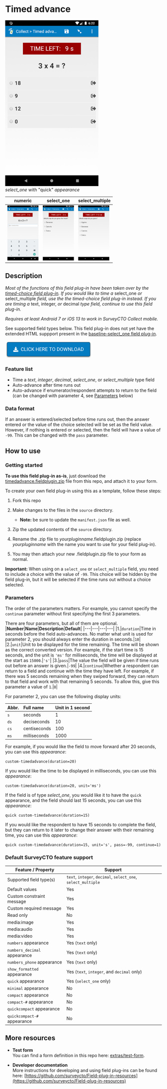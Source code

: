 # Timed advance

![Quick appearance](extras/preview-images/quick.png)  
*select_one* with "quick" *appearance*

| numeric | select_one | select_multiple |
| --- | --- | --- |
| <img src="extras/preview-images/numeric.png" alt="numeric" title="numeric" width="100px"/> | <img src="extras/preview-images/select_one.png" alt="select_one" title="select_one" width="100px"/> | <img src="extras/preview-images/select_multiple.png" alt="select_multiple" title="select_multiple" width="100px"/> |

## Description

*Most of the functions of this field plug-in have been taken over by the [timed-choice field plug-in](https://github.com/surveycto/timed-choice). If you would like to time a* select_one *or* select_multiple *field, use the the timed-choice field plug-in instead. If you are timing a* text, integer, *or* decimal *type field, continue to use this field plug-in.*

*Requires at least Android 7 or iOS 13 to work in SurveyCTO Collect mobile.*

See supported field types below. This field plug-in does not yet have the extended HTML suppport present in the [baseline-select_one field plug-in](https://github.com/surveycto/baseline-select_one).

[![Download now](extras/download-button.png)](https://github.com/surveycto/timed-advance/raw/master/timedadvance.fieldplugin.zip)

### Feature list

* Time a *text*, *integer*, *decimal*, *select_one*, or *select_multiple* type field
* Auto-advance after time runs out
* Auto-advance if enumerator/respondent attempts to return to the field (can be changed with parameter 4, see [Parameters](#paramters) below)

### Data format

If an answer is entered/selected before time runs out, then the answer entered or the value of the choice selected will be set as the field value. However, if nothing is entered or selected, then the field will have a value of `-99`. This can be changed with the `pass` parameter.

## How to use

### Getting started

**To use this field plug-in as-is**, just download the [timedadvance.fieldplugin.zip](timedadvance.fieldplugin.zip) file from this repo, and attach it to your form.

To create your own field plug-in using this as a template, follow these steps:

1. Fork this repo
1. Make changes to the files in the `source` directory.

    * **Note:** be sure to update the `manifest.json` file as well.

1. Zip the updated contents of the `source` directory.
1. Rename the .zip file to *yourpluginname*.fieldplugin.zip (replace *yourpluginname* with the name you want to use for your field plug-in).
1. You may then attach your new .fieldplugin.zip file to your form as normal.

**Important:** When using on a `select_one` or `select_multiple` field, you need to include a choice with the value of `-99`. This choice will be hidden by the field plug-in, but it will be selected if the time runs out without a choice selected.

### Parameters

The order of the parameters matters. For example, you cannot specify the `continue` parameter without first specifying the first 3 parameters.

There are four parameters, but all of them are optional.  
|**Number**|**Name**|**Description**|**Default**|
|---|---|---|---|
|1.|`duration`|Time in seconds before the field auto-advances. No matter what unit is used for parameter 2, you should always enter the duration in seconds.|`10`|
|2.|`unit`|Unit to be displayed for the time remaining. The time will be shown as the correct converted version. For example, if the start time is 15 seconds, and the unit is `'ms'` for milliseconds, the time will be displayed at the start as `15000`.|`'s'`|
|3.|`pass`|The value the field will be given if time runs out before an answer is given.|`-99`|
|4.|`continue`|Whether a respondent can return to a field and continue with the time they have left. For example, if there was 5 seconds remaining when they swiped forward, they can return to that field and work with that remaining 5 seconds. To allow this, give this parameter a value of `1`.|`0`|

For parameter 2, you can use the following display units:

|**Abbr.**|**Full name**|**Unit in 1 second**|
|:---|:---|:---|
|`s`|seconds|1
|`ds`|deciseconds|10
|`cs`|centiseconds|100
|`ms`|milliseconds|1000

For example, if you would like the field to move forward after 20 seconds, you can use this *appearance*:

    custom-timedadvance(duration=20)

If you would like the time to be displayed in milliseconds, you can use this *appearance*:

    custom-timedadvance(duration=20, unit='ms')

If the field is of type *select_one*, you would like it to have the `quick` appearance, and the field should last 15 seconds, you can use this *appearance*:

    quick custom-timedadvance(duration=15)

If you would like the respondent to have 15 seconds to complete the field, but they can return to it later to change their answer with their remaining time, you can use this *appearance*:

    quick custom-timedadvance(duration=15, unit='s', pass=-99, continue=1)

### Default SurveyCTO feature support

| Feature / Property | Support |
| --- | --- |
| Supported field type(s) | `text`, `integer`, `decimal`, `select_one`, `select_multiple`|
| Default values | Yes |
| Custom constraint message | Yes |
| Custom required message | Yes |
| Read only | No |
| media:image | Yes |
| media:audio | Yes |
| media:video | Yes |
| `numbers` appearance | Yes (`text` only) |
| `numbers_decimal` appearance | Yes (`text` only) |
| `numbers_phone` appearance | Yes (`text` only) |
| `show_formatted` appearance | Yes (`text`, `integer`, and `decimal` only) |
| `quick` appearance | Yes (`select_one` only) |
| `minimal` appearance | No |
| `compact` appearance | No |
| `compact-#` appearance | No |
| `quickcompact` appearance | No |
| `quickcompact-#` appearance | No |

## More resources

* **Test form**  
You can find a form definition in this repo here: [extras/test-form](extras/test-form).

* **Developer documentation**  
More instructions for developing and using field plug-ins can be found here: [https://github.com/surveycto/Field-plug-in-resources](https://github.com/surveycto/Field-plug-in-resources)
